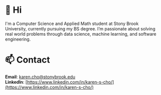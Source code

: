 # 👋 Hi

I'm a Computer Science and Applied Math student at Stony Brook University, currently pursuing my BS degree. I’m passionate about solving real world problems through data science, machine learning, and software engineering.

# 📫 Contact

**Email**: karen.cho@stonybrook.edu  
**LinkedIn**: [https://www.linkedin.com/in/karen-s-cho/](https://www.linkedin.com/in/karen-s-cho/)
